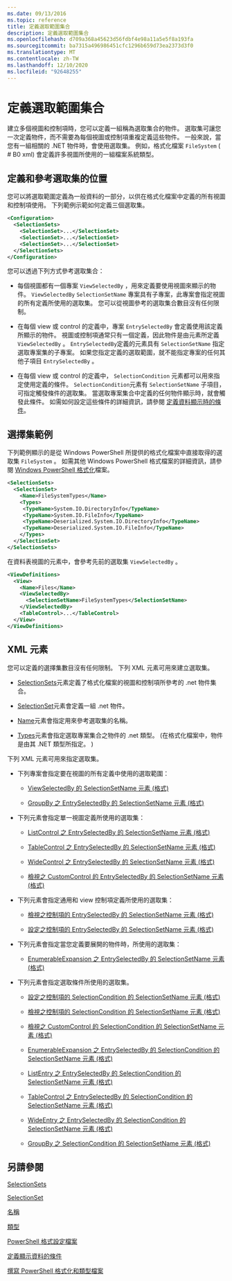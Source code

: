 ```yaml
---
ms.date: 09/13/2016
ms.topic: reference
title: 定義選取範圍集合
description: 定義選取範圍集合
ms.openlocfilehash: d709a368a45623d56fdbf4e98a11a5e5f8a193fa
ms.sourcegitcommit: ba7315a496986451cfc1296b659d73ea2373d3f0
ms.translationtype: MT
ms.contentlocale: zh-TW
ms.lasthandoff: 12/10/2020
ms.locfileid: "92648255"
---
```

# <a name="defining-selection-sets"></a>定義選取範圍集合

建立多個視圖和控制項時，您可以定義一組稱為選取集合的物件。 選取集可讓您一次定義物件，而不需要為每個視圖或控制項重複定義這些物件。 一般來說，當您有一組相關的 .NET 物件時，會使用選取集。 例如，格式化檔案 `FileSystem` ( # B0 xml) 會定義許多視圖所使用的一組檔案系統類型。

## <a name="where-selection-sets-are-defined-and-referenced"></a>定義和參考選取集的位置

您可以將選取範圍定義為一般資料的一部分，以供在格式化檔案中定義的所有視圖和控制項使用。 下列範例示範如何定義三個選取集。

```xml
<Configuration>
  <SelectionSets>
    <SelectionSet>...</SelectionSet>
    <SelectionSet>...</SelectionSet>
    <SelectionSet>...</SelectionSet>
  </SelectionSets>
</Configuration>
```

您可以透過下列方式參考選取集合：

- 每個視圖都有一個專案 `ViewSelectedBy` ，用來定義要使用視圖來顯示的物件。 `ViewSelectedBy` `SelectionSetName` 專案具有子專案，此專案會指定視圖的所有定義所使用的選取集。 您可以從視圖參考的選取集合數目沒有任何限制。

- 在每個 view 或 control 的定義中，專案 `EntrySelectedBy` 會定義使用該定義所顯示的物件。 視圖或控制項通常只有一個定義，因此物件是由元素所定義 `ViewSelectedBy` 。 `EntrySelectedBy`定義的元素具有 `SelectionSetName` 指定選取專案集的子專案。 如果您指定定義的選取範圍，就不能指定專案的任何其他子項目 `EntrySelectedBy` 。

- 在每個 view 或 control 的定義中， `SelectionCondition` 元素都可以用來指定使用定義的條件。 `SelectionCondition`元素有 `SelectionSetName` 子項目，可指定觸發條件的選取集。 當選取專案集合中定義的任何物件顯示時，就會觸發此條件。 如需如何設定這些條件的詳細資訊，請參閱 [定義資料顯示時的條件](./defining-conditions-for-displaying-data.md)。

## <a name="selection-set-example"></a>選擇集範例

下列範例顯示的是從 Windows PowerShell 所提供的格式化檔案中直接取得的選取集 `FileSystem` 。 如需其他 Windows PowerShell 格式檔案的詳細資訊，請參閱 [Windows PowerShell 格式化](./powershell-formatting-files.md)檔案。

```xml
<SelectionSets>
  <SelectionSet>
    <Name>FileSystemTypes</Name>
    <Types>
     <TypeName>System.IO.DirectoryInfo</TypeName>
     <TypeName>System.IO.FileInfo</TypeName>
     <TypeName>Deserialized.System.IO.DirectoryInfo</TypeName>
     <TypeName>Deserialized.System.IO.FileInfo</TypeName>
    </Types>
  </SelectionSet>
</SelectionSets>
```

在資料表視圖的元素中，會參考先前的選取集 `ViewSelectedBy` 。

```xml
<ViewDefinitions>
  <View>
    <Name>Files</Name>
    <ViewSelectedBy>
      <SelectionSetName>FileSystemTypes</SelectionSetName>
    </ViewSelectedBy>
    <TableControl>...</TableControl>
  </View>
</ViewDefinitions>

```

## <a name="xml-elements"></a>XML 元素

 您可以定義的選擇集數目沒有任何限制。 下列 XML 元素可用來建立選取集。

- [SelectionSets](./selectionsets-element-format.md)元素定義了格式化檔案的視圖和控制項所參考的 .net 物件集合。

- [SelectionSet](./selectionset-element-format.md)元素會定義一組 .net 物件。

- [Name](./name-element-for-selectionset-format.md)元素會指定用來參考選取集的名稱。

- [Types](./types-element-for-selectionset-format.md)元素會指定選取專案集合之物件的 .net 類型。  (在格式化檔案中，物件是由其 .NET 類型所指定。 ) 

 下列 XML 元素可用來指定選取集。

- 下列專案會指定要在視圖的所有定義中使用的選取範圍：

  - [ViewSelectedBy 的 SelectionSetName 元素 (格式)](./selectionsetname-element-for-viewselectedby-format.md)

  - [GroupBy 之 EntrySelectedBy 的 SelectionSetName 元素 (格式)](./selectionsetname-element-for-entryselectedby-for-groupby-format.md)

- 下列元素會指定單一視圖定義所使用的選取集：

  - [ListControl 之 EntrySelectedBy 的 SelectionSetName 元素 (格式)](./selectionsetname-element-for-entryselectedby-for-listcontrol-format.md)

  - [TableControl 之 EntrySelectedBy 的 SelectionSetName 元素 (格式)](./selectionsetname-element-for-entryselectedby-for-tablecontrol-format.md)

  - [WideControl 之 EntrySelectedBy 的 SelectionSetName 元素 (格式)](./selectionsetname-element-for-entryselectedby-for-widecontrol-format.md)

  - [檢視之 CustomControl 的 EntrySelectedBy 的 SelectionSetName 元素 (格式)](./selectionsetname-element-for-entryselectedby-for-customcontrol-for-view-format.md)

- 下列元素會指定通用和 view 控制項定義所使用的選取集：

  - [檢視之控制項的 EntrySelectedBy 的 SelectionSetName 元素 (格式)](./selectionsetname-element-for-entryselectedby-for-controls-for-view-format.md)

  - [設定之控制項的 EntrySelectedBy 的 SelectionSetName 元素 (格式)](./selectionsetname-element-for-entryselectedby-for-controls-for-configuration-format.md)

- 下列元素會指定當您定義要展開的物件時，所使用的選取集：

  - [EnumerableExpansion 之 EntrySelectedBy 的 SelectionSetName 元素 (格式)](./selectionsetname-element-for-entryselectedby-for-enumerableexpansion-format.md)

- 下列元素會指定選取條件所使用的選取集。

  - [設定之控制項的 SelectionCondition 的 SelectionSetName 元素 (格式)](./selectionsetname-element-for-selectioncondition-for-controls-for-configuration-format.md)

  - [檢視之控制項的 SelectionCondition 的 SelectionSetName 元素 (格式)](./selectionsetname-element-for-selectioncondition-for-controls-for-view-format.md)

  - [檢視之 CustomControl 的 SelectionCondition 的 SelectionSetName 元素 (格式)](./selectionsetname-element-for-selectioncondition-for-customcontrol-for-view-format.md)

  - [EnumerableExpansion 之 EntrySelectedBy 的 SelectionCondition 的 SelectionSetName 元素 (格式)](./selectionsetname-element-for-selectioncondition-for-entryselectedby-for-enumerableexpansion-format.md)

  - [ListEntry 之 EntrySelectedBy 的 SelectionCondition 的 SelectionSetName 元素 (格式)](./selectionsetname-element-for-selectioncondition-for-entryselectedby-for-listentry-format.md)

  - [TableControl 之 EntrySelectedBy 的 SelectionCondition 的 SelectionSetName 元素 (格式)](./selectionsetname-element-for-selectioncondition-for-entryselectedby-for-tablecontrol-format.md)

  - [WideEntry 之 EntrySelectedBy 的 SelectionCondition 的 SelectionSetName 元素 (格式)](./selectionsetname-element-for-selectioncondition-for-entryselectedby-for-wideentry-format.md)

  - [GroupBy 之 SelectionCondition 的 SelectionSetName 元素 (格式)](./selectionsetname-element-for-selectioncondition-for-groupby-format.md)

## <a name="see-also"></a>另請參閱

[SelectionSets](./selectionsets-element-format.md)

[SelectionSet](./selectionset-element-format.md)

[名稱](./name-element-for-selectionset-format.md)

[類型](./types-element-for-selectionset-format.md)

[PowerShell 格式設定檔案](./powershell-formatting-files.md)

[定義顯示資料的條件](./defining-conditions-for-displaying-data.md)

[撰寫 PowerShell 格式化和類型檔案](./writing-a-powershell-formatting-file.md)
